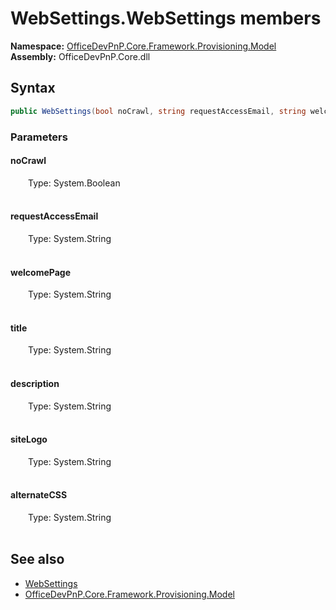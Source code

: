# WebSettings.WebSettings members 
  

**Namespace:** [OfficeDevPnP.Core.Framework.Provisioning.Model](OfficeDevPnP.Core.Framework.Provisioning.Model.md)  
**Assembly:** OfficeDevPnP.Core.dll  
## Syntax
```C#
public WebSettings(bool noCrawl, string requestAccessEmail, string welcomePage, string title, string description, string siteLogo, string alternateCSS)
```
### Parameters
#### noCrawl  
&emsp;&emsp;Type: System.Boolean  
&emsp;&emsp;  


#### requestAccessEmail  
&emsp;&emsp;Type: System.String  
&emsp;&emsp;  


#### welcomePage  
&emsp;&emsp;Type: System.String  
&emsp;&emsp;  


#### title  
&emsp;&emsp;Type: System.String  
&emsp;&emsp;  


#### description  
&emsp;&emsp;Type: System.String  
&emsp;&emsp;  


#### siteLogo  
&emsp;&emsp;Type: System.String  
&emsp;&emsp;  


#### alternateCSS  
&emsp;&emsp;Type: System.String  
&emsp;&emsp;  


## See also
- [WebSettings](OfficeDevPnP.Core.Framework.Provisioning.Model.WebSettings.md)
- [OfficeDevPnP.Core.Framework.Provisioning.Model](OfficeDevPnP.Core.Framework.Provisioning.Model.md)
